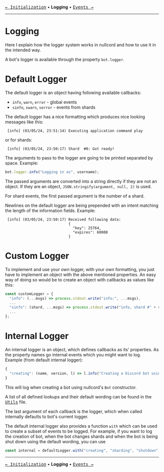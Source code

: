 [<kbd>← Initialization</kbd>](01_init.md)
• **Logging** •
[<kbd>Events →</kbd>](03_events.md)

---

# Logging
Here I explain how the logger system
works in nullcord and how to use
it in the intended way.

A bot's logger is available through the
property `bot.logger`.

# Default Logger
The default logger is an object
having following available callbacks:
* `info`, `warn`, `error` - global events
* `sinfo`, `swarn`, `serror` - events from shards

The default logger has a nice formatting which
produces nice looking messages like this:
```
 [info] (03/05/24, 23:51:14) Executing application command play
```
or for shards:
```
 [info] (03/05/24, 23:50:17) Shard  #0: Got ready!
```

The arguments to pass to the logger are going
to be printed separated by space. Example:
```js
bot.logger.info("Logging in as", username);
```

The passed arguments are converted into a string directly
if they are not an object. If they are an object,
`JSON.stringify(argument, null, 2)` is used.

For shard events, the first passed argument is the number
of a shard.

Newlines on the default logger are being prepended with
an intent matching the length of the information fields.
Example:
```
 [info] (03/05/24, 23:50:17) Received following data:
                             {
                               "key": 25764,
                               "expires": 60000
                             }
```

# Custom Logger
To implement and use your own logger,
with your own formatting, you just have to implement
an object with the above mentioned properties.
An easy way of doing so would be to create
an object with callbacks as values like this:
```js
const customLogger = {
  "info": (...msgs) => process.stdout.write("info:", ...msgs),
  ...
  "sinfo": (shard, ...msgs) => process.stdout.write("info, shard #" + shard + ":", ...msgs),
  ...
};
```

# Internal Logger
An internal logger is an object, which defines
callbacks as its' properties.
As the property names go internal events which you might want
to log. Example (from default internal logger):
```js
{
  "creating": (name, version, l) => l.info("Creating a Discord bot using", name, version)
}
```
This will log when creating a bot using nullcord's `Bot` constructor.

A list of all defined lookups and their default wording can be found
in the [<kbd>Utils</kbd>](/lib/utils.js#L79) file.

The last argument of each callback is the logger, which when called internally
defaults to bot's current logger.

The default internal logger also provides a function `with` which can be used
to create a subset of events to be logged. For example, if you want
to log the creation of bot, when the bot changes shards and when
the bot is being shut down using the default wording, you can use
```js
const internal = defaultLogger.with("creating", "sharding", "shutdown");
```

---

[<kbd>← Initialization</kbd>](01_init.md)
• **Logging** •
[<kbd>Events →</kbd>](03_events.md)
